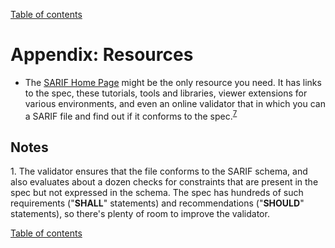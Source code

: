 [Table of contents](../README.md#contents)

# Appendix: Resources

- The [SARIF Home Page](http://sarifweb.azurewebsites.net/) might be the only resource you need.
It has links to the spec, these tutorials, tools and libraries,
viewer extensions for various environments,
and even an online validator that in which you can a SARIF file and find out
if it conforms to the spec.<sup><a href="#note-7">7</a></sup>

## Notes

<a id="note-1"></a>1. The validator ensures that the file conforms to the SARIF schema, and also evaluates about
a dozen checks for constraints that are present in the spec but not expressed in the schema.
The spec has hundreds of such requirements ("**SHALL**" statements) and recommendations ("**SHOULD**" statements),
so there's plenty of room to improve the validator.

[Table of contents](../README.md#contents)
